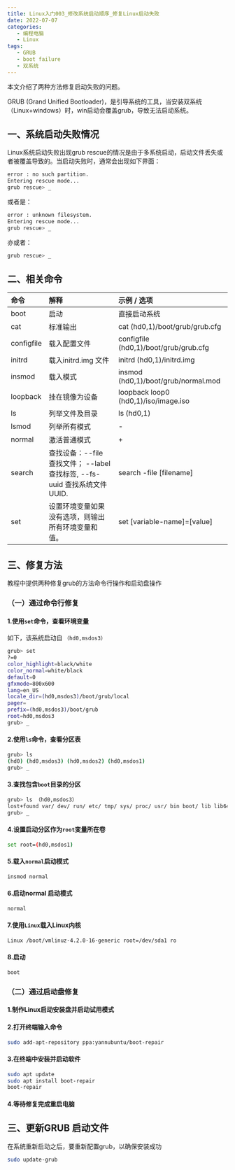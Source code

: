 ```yaml
---
title: Linux入门003_修改系统启动顺序_修复Linux启动失败
date: 2022-07-07
categories:
   - 编程电脑
   - Linux
tags: 
   - GRUB
   - boot failure
   - 双系统 
---
```

本文介绍了两种方法修复启动失败的问题。
<!-- more -->
 GRUB (Grand Unified Bootloader)，是引导系统的工具，当安装双系统（Linux+windows）时，win启动会覆盖grub，导致无法启动系统。

## 一、系统启动失败情况

Linux系统启动失败出现grub rescue的情况是由于多系统启动，启动文件丢失或者被覆盖导致的。当启动失败时，通常会出现如下界面：

```bash
error : no such partition.
Entering rescue mode...
grub rescue> _
```

或者是：

```bash
error : unknown filesystem.
Entering rescue mode...
grub rescue> _
```

亦或者：

```bash
grub rescue> _
```

## 二、相关命令

|命令|解释|示例 / 选项|
|:----|:----|:----|
|boot|启动|直接启动系统|
|cat|标准输出|cat (hd0,1)/boot/grub/grub.cfg|
|configfile|载入配置文件|configfile (hd0,1)/boot/grub/grub.cfg|
|initrd|载入initrd.img 文件|initrd (hd0,1)/initrd.img|
|insmod|载入模式|insmod (hd0,1)/boot/grub/normal.mod|
|loopback|挂在镜像为设备|loopback loop0 (hd0,1)/iso/image.iso|
|ls|列举文件及目录| ls (hd0,1)|
|lsmod|列举所有模式|-|
|normal|激活普通模式|+|
|search|查找设备：--file 查找文件； --label 查找标签, --fs-uuid 查找系统文件 UUID.|search -file [filename]|
|set|设置环境变量如果没有选项，则输出所有环境变量和值。|set [variable-name]=[value]|

## 三、修复方法

教程中提供两种修复grub的方法命令行操作和启动盘操作

### （一）通过命令行修复

#### 1.使用`set`命令，查看环境变量

如下，该系统启动自 `（hd0,msdos3）`

```bash
grub> set
?=0
color_highlight=black/white
color_normal=white/black
default=0
gfxmode=800x600
lang=en_US
locale_dir=(hd0,msdos3)/boot/grub/local
pager=
prefix=(hd0,msdos3)/boot/grub
root=hd0,msdos3
grub> _
```

#### 2.使用`ls`命令，查看分区表

```bash
grub> ls
(hd0) (hd0,msdos3) (hd0,msdos2) (hd0,msdos1)
grub> _
```

#### 3.查找包含`boot`目录的分区

```bash
grub> ls （hd0,msdos3）
lost+found var/ dev/ run/ etc/ tmp/ sys/ proc/ usr/ bin boot/ lib lib64 mnt/ opt/ root/ sbin srv/
grub> _
```

#### 4.设置启动分区作为`root`变量所在卷

```bash
set root=(hd0,msdos1)
```

#### 5.载入`normal`启动模式

```bash
insmod normal
```

#### 6.启动normal 启动模式

```bash
normal
```

#### 7.使用`Linux`载入Linux内核

```bash
Linux /boot/vmlinuz-4.2.0-16-generic root=/dev/sda1 ro
```

#### 8.启动

```bash
boot
```

### （二）通过启动盘修复

#### 1.制作Linux启动安装盘并启动试用模式

#### 2.打开终端输入命令

```bash
sudo add-apt-repository ppa:yannubuntu/boot-repair
```

#### 3.在终端中安装并启动软件

```bash
sudo apt update
sudo apt install boot-repair
boot-repair
```

#### 4.等待修复完成重启电脑

## 三、更新GRUB 启动文件

在系统重新启动之后，要重新配置grub，以确保安装成功

```bash
sudo update-grub
```
